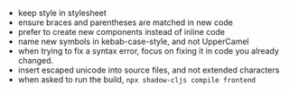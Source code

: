 - keep style in stylesheet
- ensure braces and parentheses are matched in new code
- prefer to create new components instead of inline code
- name new symbols in kebab-case-style, and not UpperCamel
- when trying to fix a syntax error, focus on fixing it in code you already changed.
- insert escaped unicode into source files, and not extended characters
- when asked to run the build, `npx shadow-cljs compile frontend`
